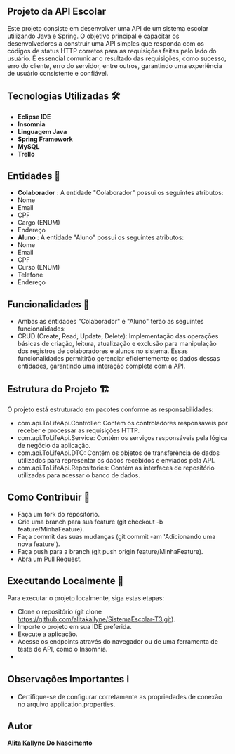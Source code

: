 ## Projeto da API Escolar
Este projeto consiste em desenvolver uma API de um sistema escolar utilizando Java e Spring. O objetivo principal é capacitar os desenvolvedores a construir uma API simples que responda com os códigos de status HTTP corretos para as requisições feitas pelo lado do usuário. É essencial comunicar o resultado das requisições, como sucesso, erro do cliente, erro do servidor, entre outros, garantindo uma experiência de usuário consistente e confiável.

## Tecnologias Utilizadas 🛠
- **Eclipse IDE**
- **Insomnia**
- **Linguagem Java**
- **Spring Framework**
- **MySQL**
- **Trello**

## Entidades 📝
- **Colaborador** : A entidade "Colaborador" possui os seguintes atributos:
- Nome
- Email
- CPF
- Cargo (ENUM)
- Endereço
- **Aluno** : A entidade "Aluno" possui os seguintes atributos:
- Nome
- Email
- CPF
- Curso (ENUM)
- Telefone
- Endereço

## Funcionalidades 🚀 
- Ambas as entidades "Colaborador" e "Aluno" terão as seguintes funcionalidades:
- CRUD (Create, Read, Update, Delete): Implementação das operações básicas de criação, leitura, atualização e exclusão para
 manipulação dos registros de colaboradores e alunos no sistema. Essas funcionalidades permitirão gerenciar eficientemente os
 dados dessas entidades, garantindo uma interação completa com a API.

## Estrutura do Projeto 🏗️
O projeto está estruturado em pacotes conforme as responsabilidades:

- com.api.ToLifeApi.Controller: Contém os controladores responsáveis por receber e processar as requisições HTTP.
- com.api.ToLifeApi.Service: Contém os serviços responsáveis pela lógica de negócio da aplicação.
- com.api.ToLifeApi.DTO: Contém os objetos de transferência de dados utilizados para representar os dados recebidos e enviados pela API.
- com.api.ToLifeApi.Repositories: Contém as interfaces de repositório utilizadas para acessar o banco de dados.
  
## Como Contribuir 🤝
- Faça um fork do repositório.
- Crie uma branch para sua feature (git checkout -b feature/MinhaFeature).
- Faça commit das suas mudanças (git commit -am 'Adicionando uma nova feature').
- Faça push para a branch (git push origin feature/MinhaFeature).
- Abra um Pull Request.

## Executando Localmente 🏃
Para executar o projeto localmente, siga estas etapas:

- Clone o repositório (git clone https://github.com/alitakallyne/SistemaEscolar-T3.git).
- Importe o projeto em sua IDE preferida.
- Execute a aplicação.
- Acesse os endpoints através do navegador ou de uma ferramenta de teste de API, como o Insomnia.
- 
## Observações Importantes ℹ️
- Certifique-se de configurar corretamente as propriedades de conexão no arquivo application.properties.

## Autor

**[Alita Kallyne Do Nascimento](https://github.com/alitakallyne)**
